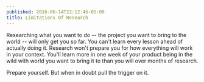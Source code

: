 ```yaml
---
published: 2016-06-14T22:12:46-05:00
title: Limitations Of Research
---
```

Researching what you want to do -- the project you want to bring to the world -- will only get you so far. You can't learn every lesson ahead of actually doing it. Research won't prepare you for how everything will work in your context. You'll learn more in one week of your product being in the wild with world you want to bring it to than you will over months of research.

Prepare yourself. But when in doubt pull the trigger on it.